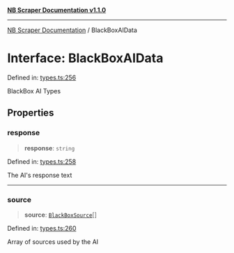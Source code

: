 [**NB Scraper Documentation v1.1.0**](../README.md)

***

[NB Scraper Documentation](../globals.md) / BlackBoxAIData

# Interface: BlackBoxAIData

Defined in: [types.ts:256](https://github.com/Chakszzz/NB-Scraper/blob/06c561b9f0d22405d402fc768994dc101fb84509/app/types.ts#L256)

BlackBox AI Types

## Properties

### response

> **response**: `string`

Defined in: [types.ts:258](https://github.com/Chakszzz/NB-Scraper/blob/06c561b9f0d22405d402fc768994dc101fb84509/app/types.ts#L258)

The AI's response text

***

### source

> **source**: [`BlackBoxSource`](BlackBoxSource.md)[]

Defined in: [types.ts:260](https://github.com/Chakszzz/NB-Scraper/blob/06c561b9f0d22405d402fc768994dc101fb84509/app/types.ts#L260)

Array of sources used by the AI
